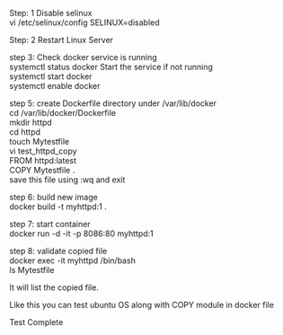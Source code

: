 Step: 1
Disable selinux <br/>
vi /etc/selinux/config
SELINUX=disabled

Step: 2
Restart Linux Server

step 3:
Check docker service is running <br/>
systemctl status docker
Start the service if not running <br/>
systemctl start docker <br/>
systemctl enable docker

step 5:
create Dockerfile directory under /var/lib/docker <br/>
cd /var/lib/docker/Dockerfile <br/>
mkdir httpd <br/>
cd httpd <br/>
touch Mytestfile <br/>
vi test_httpd_copy <br/>
FROM httpd:latest <br/>
COPY Mytestfile . <br/>
save this file using :wq and exit

step 6:
build new image <br/>
docker build -t myhttpd:1 .

step 7:
start container <br/>
docker run -d -it -p 8086:80 myhttpd:1

step 8:
validate copied file <br/>
docker exec -it myhttpd /bin/bash <br/>
ls Mytestfile <br/>

It will list the copied file. <br/>


Like this you can test ubuntu OS along with COPY module in docker file <br/>

Test Complete

